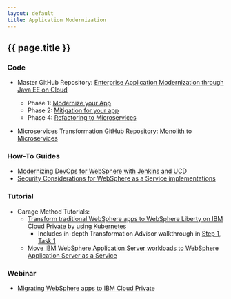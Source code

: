 ```yaml
---
layout: default
title: Application Modernization
---
```


## {{ page.title }}


### Code

- Master GitHub Repository: [Enterprise Application Modernization through Java EE on Cloud](https://github.com/ibm-cloud-architecture/refarch-jee)
  - Phase 1: [Modernize your App](https://github.com/ibm-cloud-architecture/refarch-jee/blob/master/phases/phase1.md)
  - Phase 2: [Mitigation for your app](https://github.com/ibm-cloud-architecture/refarch-jee/blob/master/phases/phase2.md)
  - Phase 4: [Refactoring to Microservices](https://github.com/ibm-cloud-architecture/refarch-jee/blob/master/phases/phase4.md)

- Microservices Transformation GitHub Repository: [Monolith to Microservices](https://github.com/ibm-cloud-architecture/refarch-jee-monolith-to-microservices)  


### How-To Guides
  - [Modernizing DevOps for WebSphere with Jenkins and UCD](https://github.com/ibm-cloud-architecture/refarch-jee/blob/master/aspects/devops.md)
  - [Security Considerations for WebSphere as a Service implementations](https://github.com/ibm-cloud-architecture/refarch-jee/blob/master/aspects/security.md)


### Tutorial
- Garage Method Tutorials:
  - [Transform traditional WebSphere apps to WebSphere Liberty on IBM Cloud Private by using Kubernetes](https://www.ibm.com/cloud/garage/content/course/websphere-on-cloud-private/)
    - Includes in-depth Transformation Advisor walkthrough in [Step 1, Task 1](https://www.ibm.com/cloud/garage/content/course/websphere-on-cloud-private/1?task=1)
  - [Move IBM WebSphere Application Server workloads to WebSphere Application Server as a Service](https://www.ibm.com/cloud/garage/tutorials/was_lift_shift)


### Webinar
- [Migrating WebSphere apps to IBM Cloud Private](https://www.ibm.com/blogs/bluemix/2018/01/webinar-migrating-websphere-apps-ibm-cloud-private/)
